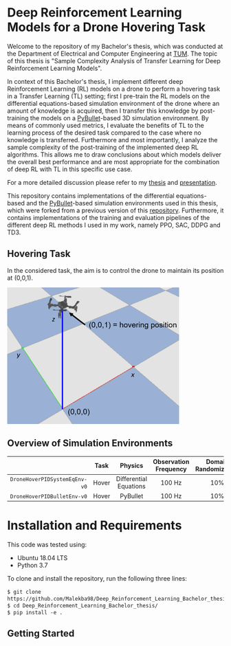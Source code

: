 # Deep Reinforcement Learning Models for a Drone Hovering Task
Welcome to the repository of my Bachelor's thesis, which was conducted at the Department of Electrical and Computer Engineering at [TUM](https://www.tum.de/). The topic of this thesis is "Sample Complexity Analysis of Transfer Learning for Deep Reinforcement Learning Models".

In context of this Bachelor's thesis, I implement different deep Reinforcement Learning (RL) models on a drone to perform a hovering task in a Transfer Learning (TL) setting; first I pre-train the RL models on the differential equations-based simulation environment of the drone where an amount of knowledge is acquired, then I transfer this knowledge by post-training the models on a [PyBullet](https://github.com/bulletphysics/bullet3)-based 3D simulation environment. By means of commonly used metrics, I evaluate the benefits of TL to the learning process of the desired task compared to the case where no knowledge is transferred. Furthermore and most importantly, I analyze the sample complexity of the post-training of the implemented deep RL algorithms. This allows me to draw conclusions about which models deliver the overall best performance and are most appropriate for the combination of deep RL with TL in this specific use case.

For a more detailed discussion please refer to my [thesis](https://github.com/Malekba98/Deep_Reinforcement_Learning_Bachelor_thesis/blob/main/report_and_presentation/report.pdf) and [presentation](https://github.com/Malekba98/Deep_Reinforcement_Learning_Bachelor_thesis/blob/main/report_and_presentation/presentation.pdf).

This repository contains implementations of the differential equations-based and the [PyBullet](https://github.com/bulletphysics/bullet3)-based simulation environments used in this thesis, which were forked from a previous version of this [repository](https://github.com/SvenGronauer/phoenix-drone-simulation). Furthermore, it contains implementations of the training and evaluation pipelines of the different deep RL methods I used in my work, namely PPO, SAC, DDPG and TD3.

Hovering Task 
--- 
In the considered task, the aim is to control the drone to maintain its position at (0,0,1).

![Hover](./docs_readme/hover.png)

## Overview of Simulation Environments

|                                       | Task           | Physics            | Observation Frequency | Domain Randomization |  *Aerodynamic effects*  |
|-------------------------------------: | :----------:   | :----------------: | :-------------------: | :------------------: | :-------------------------: |
| `DroneHoverPIDSystemEqEnv-v0`         | Hover          | Differential Equations |  100 Hz |  10%        |   None |                 
| `DroneHoverPIDBulletEnv-v0`           | Hover          | PyBullet     |  100 Hz |        10%     |             Drag |                 




# Installation and Requirements

This code was tested using:

* Ubuntu 18.04 LTS
* Python 3.7

To clone and install the repository, run the following three lines:
```
$ git clone https://github.com/Malekba98/Deep_Reinforcement_Learning_Bachelor_thesis.git
$ cd Deep_Reinforcement_Learning_Bachelor_thesis/
$ pip install -e .
```

## Getting Started

